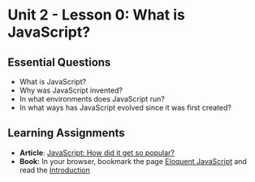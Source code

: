 # Unit 2 - Lesson 0: What is JavaScript?

## Essential Questions
* What is JavaScript?
* Why was JavaScript invented?
* In what environments does JavaScript run?
* In what ways has JavaScript evolved since it was first created?

## Learning Assignments
* **Article**: [JavaScript: How did it get so popular?](https://news.codecademy.com/javascript-history-popularity/)
* **Book:** In your browser, bookmark the page [Eloquent JavaScript](https://eloquentjavascript.net/) and read the [Introduction](https://eloquentjavascript.net/00_intro.html)
